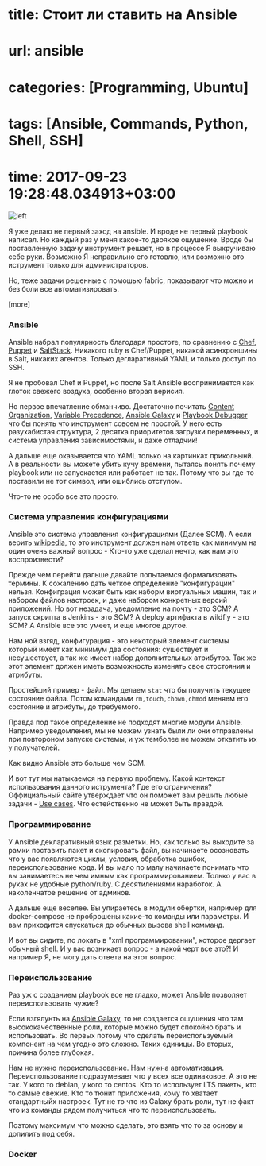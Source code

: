 # title: Стоит ли ставить на Ansible
# url: ansible
# categories: [Programming, Ubuntu]
# tags: [Ansible, Commands, Python, Shell, SSH]
# time: 2017-09-23 19:28:48.034913+03:00

![left](~logo.png)

Я уже делаю не первый заход на ansible. И вроде не первый playbook написал. Но каждый раз у меня какое-то двоякое ошушение.
Вроде бы поставленную задачу инструмент решает, но в процессе Я выкручиваю себе руки. 
Возможно Я неправильно его готовлю, или возможно это иструмент только для администраторов. 

Но, теже задачи решенные с помошью fabric, показывают что можно и без боли все автоматизировать.    
 

[more]

### Ansible
 
Ansible набрал популярность благодаря простоте, по сравнению с [Chef](https://www.chef.io/chef/), [Puppet](https://puppet.com/) и [SaltStack](https://saltstack.com/). 
Никакого ruby в Chef/Puppet, никакой асинхроншины в Salt, никаких агентов. Только дегларативный YAML и только доступ по SSH.

Я не пробовал Chef и Puppet, но после Salt Ansible воспринимается как глоток свежего воздуха, особенно вторая верисия.

Но первое впечатление обманчиво. Достаточно почитать [Content Organization](http://docs.ansible.com/ansible/latest/playbooks_best_practices.html#content-organization),
[Variable Precedence](http://docs.ansible.com/ansible/latest/playbooks_variables.html#variable-precedence-where-should-i-put-a-variable), 
[Ansible Galaxy](http://docs.ansible.com/ansible/latest/galaxy.html) и
[Playbook Debugger](http://docs.ansible.com/ansible/latest/playbooks_debugger.html)
что бы понять что инструмент совсем не простой.
У него есть разухабистая структура, 2 десятка приоритетов загрузки переменных, и система управления зависимостями, и даже отладчик!

А дальше еще оказывается что YAML только на картинках прикольынй. А в реальности вы можете убить кучу времени, пытаясь понять почему playbook или не запускается или работает не так.
Потому что вы где-то поставили не тот символ, или ошиблись отступом. 

Что-то не особо все это просто.   


### Система управления конфигурациями

Ansible это система управления конфигурациями (Далее SCM). А если верить [wikipedia](https://ru.wikipedia.org/wiki/Конфигурационное_управление),
то это инструмент должен нам ответь как минимум на один очень важный вопрос - Кто-то уже сделал нечто, как нам это воспроизвести?

Прежде чем перейти дальше давайте попытаемся формализовать термины. К сожалению дать четкое определение "конфигурации" нельзя.
Конфиграция может быть как наборм виртуальных машин, так и набором файлов настроек, и даже набором конкретных версий приложений.
Но вот незадача, уведомление на почту - это SCM? А запуск скрипта в Jenkins - это SCM? А deploy артифакта в wildfly - это SCM?
А Ansible все это умеет, и еще многое другое.

Нам ной взгяд, конфигурация - это некоторый элемент системы который имеет как минимум два состояния: сушествует и несушествует, а так же имеет набор дополнительных атрибутов.
Так же этот элемент должен иметь возможность изменять свое стостояния и атрибуты.

Простейший пример - файл. Мы делаем `stat` что бы получить текущее состояние файла. 
Потом командами `rm,touch,chown,chmod` меняем его состояние и атрибуты, до требуемого.

Правда под такое определение не подходят многие модули Ansible. Например уведомления, мы не можем узнать были ли они отправлены при повтороном запуске системы,
и уж темболее не можем откатить их у получателей. 

Как видно Ansible это больше чем SCM. 

И вот тут мы натыкаемся на первую проблему. Какой контекст использования данного иструмента? Где его ограничения?
Оффициальный сайте утверждает что он поможет вам решить любые задачи - [Use cases](https://www.ansible.com/use-cases-overview).
Что естейственно не может быть правдой.


### Программирование

У Ansible декларативный язык разметки. Но, как только вы выходите за рамки поставить пакет и скопировать файл, вы начинаете осозновать что у вас появляются циклы, условия, обработка ошибок, переиспользование кода.
И вы мало по малу начинаете понимать что вы занимаетесь не чем имным как программированием. 
Только у вас в руках не удобные python/ruby. С десятилениями наработок. А наколенчатое решение от админов. 

А дальше еще веселее. Вы упираетесь в модули обертки, например для docker-compose не проброшены какие-то команды или параметры. 
И вам приходится спускаться до обычных вызова shell комманд. 

И вот вы сидите, по локать в "xml программировании", которое дергает обычный shell. И у вас возникает вопрос - а накой черт все это?! 
И например Я, не могу дать ответа на этот вопрос.    


### Переиспользование

Раз уж с созданием playbook все не гладко, может Ansible позволяет переиспользовать чужие? 

Если взгялунть на [Ansible Galaxy](https://galaxy.ansible.com/), то не создается ошушения что там высококачественные роли, которые можно будет спокойно брать и использовать.
Во первых потому что сделать переиспользуемый компонент на чем угодно это сложно. Таких единицы. Во вторых, причина более глубокая.

Нам не нужно переиспользование. Нам нужна автоматизация. Переиспользование подразумевает что у всех все одинаковое. А это не так.
У кого то debian, у кого то centos. Кто то использует LTS пакеты, кто то самые свежие. Кто то тюнит приложения, кому то хватает стандартныйх настроек.
Тут не то что из Galaxy брать роли, тут не факт что из команды рядом получиться что то переиспользовать. 

Поэтому максимум что можно сделать, это взять что то за основу и допилить под себя.

### Docker

